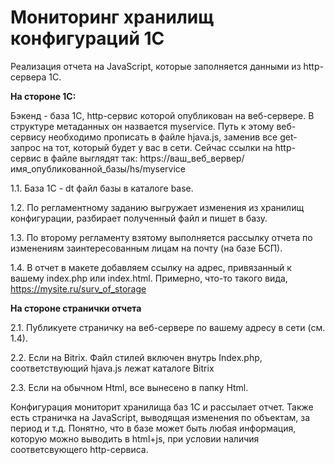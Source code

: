 # Мониторинг хранилищ конфигураций 1С

Реализация отчета на JavaScript, которые заполняется данными из http-сервера 1С. 


**На стороне 1С:**

Бэкенд - база 1С, http-сервис которой опубликован на веб-сервере. В структуре метаданных он назвается myservice. Путь к этому веб-сервису необходимо прописать в файле hjava.js, заменив все get-запрос на тот, который будет у вас в сети. Сейчас ссылки на http-сервис в файле выглядят так: https://ваш_веб_вервер/имя_опубликованной_базы/hs/myservice

1.1. База 1С - dt файл базы в каталоге base. 

1.2. По регламентному заданию выгружает изменения из хранилищ конфигурации, разбирает полученный файл и пишет в базу. 

1.3. По второму регламенту взятому выполняется рассылку отчета по изменениям заинтересованным лицам на почту (на базе БСП). 

1.4. В отчет в макете добавляем ссылку на адрес, привязанный к вашему index.php или index.html. Примерно, что-то такого вида, https://mysite.ru/surv_of_storage


**На стороне странички отчета**

2.1. Публикуете страничку на веб-сервере по вашему адресу в сети (см. 1.4).

2.2. Если на Bitrix. Файл стилей включен внутрь Index.php, соответствующий hjava.js лежат каталоге Bitrix

2.3. Если на обычном Html, все вынесено в папку Html. 



Конфигурация мониторит хранилища баз 1С и рассылает отчет. Также есть страничка на JavaScript, выводящая изменения по объектам, за период и т.д. Понятно, что в базе может быть любая информация, которую можно выводить в html+js, при условии наличия соответсвующего http-сервиса.

